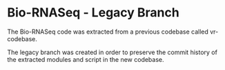 Bio-RNASeq - Legacy Branch
==========================

The Bio-RNASeq code was extracted from a previous codebase called vr-codebase.

The legacy branch was created in order to preserve the commit history of the extracted modules and script in the new codebase.
